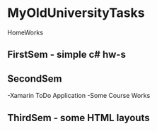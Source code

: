 # MyOldUniversityTasks
 HomeWorks


## FirstSem - simple c# hw-s

## SecondSem
-Xamarin ToDo Application 
-Some Course Works

## ThirdSem - some HTML layouts


